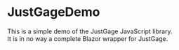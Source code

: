 # JustGageDemo
This is a simple demo of the JustGage JavaScript library.  
It is in no way a complete Blazor wrapper for JustGage.